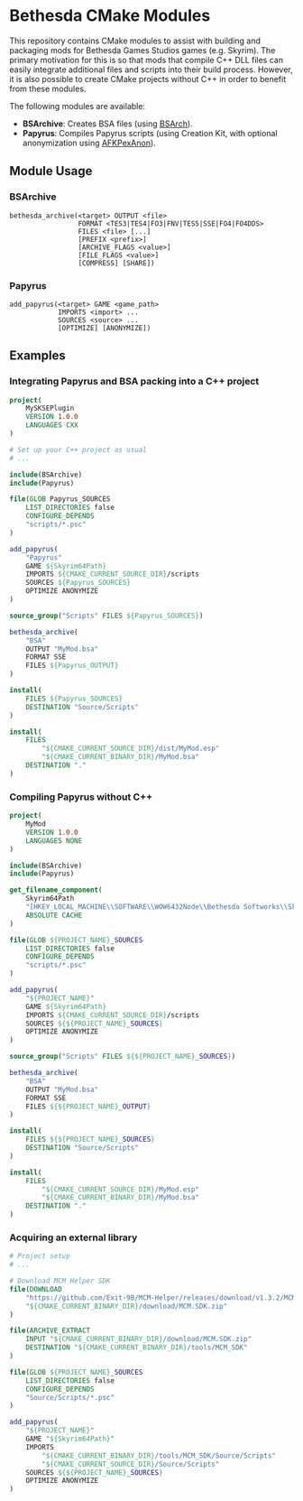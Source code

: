 # Bethesda CMake Modules

This repository contains CMake modules to assist with building and packaging
mods for Bethesda Games Studios games (e.g. Skyrim). The primary motivation for
this is so that mods that compile C++ DLL files can easily integrate additional
files and scripts into their build process. However, it is also possible to
create CMake projects without C++ in order to benefit from these modules.

The following modules are available:
- **BSArchive**: Creates BSA files (using
  [BSArch](https://www.nexusmods.com/newvegas/mods/64745)).
- **Papyrus**: Compiles Papyrus scripts (using Creation Kit, with optional
  anonymization using [AFKPexAnon](https://github.com/namralkeeg/AFKPexAnon)).

## Module Usage
### BSArchive
```
bethesda_archive(<target> OUTPUT <file>
                 FORMAT <TES3|TES4|FO3|FNV|TES5|SSE|FO4|FO4DDS>
                 FILES <file> [...]
                 [PREFIX <prefix>]
                 [ARCHIVE_FLAGS <value>]
                 [FILE_FLAGS <value>]
                 [COMPRESS] [SHARE])
```

### Papyrus
```
add_papyrus(<target> GAME <game_path>
            IMPORTS <import> ...
            SOURCES <source> ...
            [OPTIMIZE] [ANONYMIZE])
```

## Examples
### Integrating Papyrus and BSA packing into a C++ project
```cmake
project(
    MySKSEPlugin
    VERSION 1.0.0
    LANGUAGES CXX
)

# Set up your C++ project as usual
# ...

include(BSArchive)
include(Papyrus)

file(GLOB Papyrus_SOURCES
    LIST_DIRECTORIES false
    CONFIGURE_DEPENDS
    "scripts/*.psc"
)

add_papyrus(
    "Papyrus"
    GAME ${Skyrim64Path}
    IMPORTS ${CMAKE_CURRENT_SOURCE_DIR}/scripts
    SOURCES ${Papyrus_SOURCES}
    OPTIMIZE ANONYMIZE
)

source_group("Scripts" FILES ${Papyrus_SOURCES})

bethesda_archive(
    "BSA"
    OUTPUT "MyMod.bsa"
    FORMAT SSE
    FILES ${Papyrus_OUTPUT}
)

install(
    FILES ${Papyrus_SOURCES}
    DESTINATION "Source/Scripts"
)

install(
    FILES
        "${CMAKE_CURRENT_SOURCE_DIR}/dist/MyMod.esp"
        "${CMAKE_CURRENT_BINARY_DIR}/MyMod.bsa"
    DESTINATION "."
)
```

### Compiling Papyrus without C++
```cmake
project(
    MyMod
    VERSION 1.0.0
    LANGUAGES NONE
)

include(BSArchive)
include(Papyrus)

get_filename_component(
    Skyrim64Path
    "[HKEY_LOCAL_MACHINE\\SOFTWARE\\WOW6432Node\\Bethesda Softworks\\Skyrim Special Edition;installed path]"
    ABSOLUTE CACHE
)

file(GLOB ${PROJECT_NAME}_SOURCES
    LIST_DIRECTORIES false
    CONFIGURE_DEPENDS
    "scripts/*.psc"
)

add_papyrus(
    "${PROJECT_NAME}"
    GAME ${Skyrim64Path}
    IMPORTS ${CMAKE_CURRENT_SOURCE_DIR}/scripts
    SOURCES ${${PROJECT_NAME}_SOURCES}
    OPTIMIZE ANONYMIZE
)

source_group("Scripts" FILES ${${PROJECT_NAME}_SOURCES})

bethesda_archive(
    "BSA"
    OUTPUT "MyMod.bsa"
    FORMAT SSE
    FILES ${${PROJECT_NAME}_OUTPUT}
)

install(
    FILES ${${PROJECT_NAME}_SOURCES}
    DESTINATION "Source/Scripts"
)

install(
    FILES
        "${CMAKE_CURRENT_SOURCE_DIR}/MyMod.esp"
        "${CMAKE_CURRENT_BINARY_DIR}/MyMod.bsa"
    DESTINATION "."
)
```

### Acquiring an external library
```cmake
# Project setup
# ...

# Download MCM Helper SDK
file(DOWNLOAD
    "https://github.com/Exit-9B/MCM-Helper/releases/download/v1.3.2/MCM.SDK.zip"
    "${CMAKE_CURRENT_BINARY_DIR}/download/MCM.SDK.zip"
)

file(ARCHIVE_EXTRACT
    INPUT "${CMAKE_CURRENT_BINARY_DIR}/download/MCM.SDK.zip"
    DESTINATION "${CMAKE_CURRENT_BINARY_DIR}/tools/MCM_SDK"
)

file(GLOB ${PROJECT_NAME}_SOURCES
    LIST_DIRECTORIES false
    CONFIGURE_DEPENDS
    "Source/Scripts/*.psc"
)

add_papyrus(
    "${PROJECT_NAME}"
    GAME "${Skyrim64Path}"
    IMPORTS
        "${CMAKE_CURRENT_BINARY_DIR}/tools/MCM_SDK/Source/Scripts"
        "${CMAKE_CURRENT_SOURCE_DIR}/Source/Scripts"
    SOURCES ${${PROJECT_NAME}_SOURCES}
    OPTIMIZE ANONYMIZE
)
```
